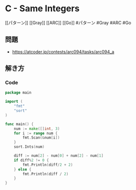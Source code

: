 # C - Same Integers
[[パターン]] [[Gray]] [[ARC]] [[Go]]
#パターン #Gray #ARC #Go 

## 問題
- https://atcoder.jp/contests/arc094/tasks/arc094_a

## 解き方
### Code
```go
package main

import (
	"fmt"
	"sort"
)

func main() {
	num := make([]int, 3)
	for i := range num {
		fmt.Scan(&num[i])
	}
	sort.Ints(num)

	diff := num[2] - num[0] + num[2] - num[1]
	if diff%2 != 0 {
		fmt.Println(diff/2 + 2)
	} else {
		fmt.Println(diff / 2)
	}
}
```
